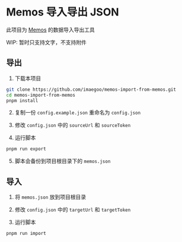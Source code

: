 # Memos 导入导出 JSON

此项目为 [Memos](https://github.com/usememos/memos) 的数据导入导出工具

WIP: 暂时只支持文字，不支持附件

## 导出

1. 下载本项目

```bash
git clone https://github.com/imaegoo/memos-import-from-memos.git
cd memos-import-from-memos
pnpm install
```

2. 复制一份 `config.example.json` 重命名为 `config.json`

3. 修改 `config.json` 中的 `sourceUrl` 和 `sourceToken`

4. 运行脚本

```bash
pnpm run export
```

5. 脚本会备份到项目根目录下的 `memos.json`

## 导入

1. 将 `memos.json` 放到项目根目录

2. 修改 `config.json` 中的 `targetUrl` 和 `targetToken`

3. 运行脚本

```bash
pnpm run import
```
